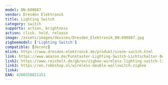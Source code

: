 ```yaml
---
model: BN-600087
vendor: Dresden Elektronik
title: Lighting Switch
category: switch
supports: action, brightness
action: click, hold, release
image: /assets/images/devices/Dresden_Elektronik_BN-600087.jpg
zigbeemodel: ['Lighting Switch']
compatible: [deconz]
mlink: https://www.dresden-elektronik.de/produkt/scene-switch.html
link: https://www.amazon.de/Funktaster-Lighting-Switch-Lichtschalter-Beleuchtungssystem/dp/B01FDWZVGM
link2: https://www.reichelt.de/gb/en/zigbee-wireless-lighting-switch-lighting-switch-p178230.html
link3: https://en.robbshop.nl/wireless-double-wallswitch-zigbee
link4: 
EAN: 4260350821151
---
```

